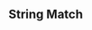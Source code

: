 <!DOCTYPE html>
<html lang="en">
<head>
    <meta charset="UTF-8">
    <meta name="viewport" content="width=device-width, initial-scale=1.0">
    <title>Document</title>
</head>
<body>
    <h2> String Match</h2>
    <p id="out"></p>
    <script>
        let text="cat, bat, rat, sat";
        let result=text.match(/at/g);
        document.getElementById("out").innerText=result;
    </script>
</body>
</html>
